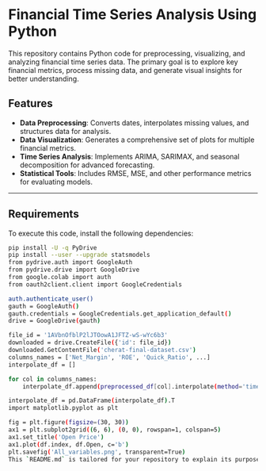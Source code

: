 # Financial Time Series Analysis Using Python

This repository contains Python code for preprocessing, visualizing, and analyzing financial time series data. The primary goal is to explore key financial metrics, process missing data, and generate visual insights for better understanding.

## Features

- **Data Preprocessing**: Converts dates, interpolates missing values, and structures data for analysis.
- **Data Visualization**: Generates a comprehensive set of plots for multiple financial metrics.
- **Time Series Analysis**: Implements ARIMA, SARIMAX, and seasonal decomposition for advanced forecasting.
- **Statistical Tools**: Includes RMSE, MSE, and other performance metrics for evaluating models.

---

## Requirements

To execute this code, install the following dependencies:
```bash
pip install -U -q PyDrive
pip install --user --upgrade statsmodels
from pydrive.auth import GoogleAuth
from pydrive.drive import GoogleDrive
from google.colab import auth
from oauth2client.client import GoogleCredentials 

auth.authenticate_user()
gauth = GoogleAuth()
gauth.credentials = GoogleCredentials.get_application_default()
drive = GoogleDrive(gauth)

file_id = '1AVbnOfblP2lJTOowA1JFTZ-wS-wYc6b3'
downloaded = drive.CreateFile({'id': file_id})
downloaded.GetContentFile('cherat-final-dataset.csv')
columns_names = ['Net_Margin', 'ROE', 'Quick_Ratio', ...]
interpolate_df = []

for col in columns_names:
    interpolate_df.append(preprocessed_df[col].interpolate(method='time'))

interpolate_df = pd.DataFrame(interpolate_df).T
import matplotlib.pyplot as plt

fig = plt.figure(figsize=(30, 30))
ax1 = plt.subplot2grid((6, 6), (0, 0), rowspan=1, colspan=5)
ax1.set_title('Open Price')
ax1.plot(df.index, df.Open, c='b')
plt.savefig('All_variables.png', transparent=True)
This `README.md` is tailored for your repository to explain its purpose, features, and usage. Replace placeholders with your contact information or any additional details.
